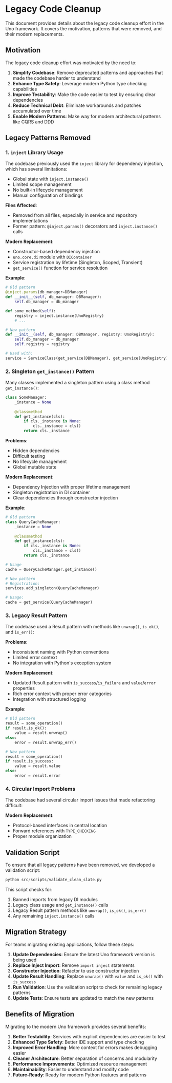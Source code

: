 # Legacy Code Cleanup

This document provides details about the legacy code cleanup effort in the Uno framework. It covers the motivation, patterns that were removed, and their modern replacements.

## Motivation

The legacy code cleanup effort was motivated by the need to:

1. **Simplify Codebase**: Remove deprecated patterns and approaches that made the codebase harder to understand
2. **Enhance Type Safety**: Leverage modern Python type checking capabilities
3. **Improve Testability**: Make the code easier to test by ensuring clear dependencies
4. **Reduce Technical Debt**: Eliminate workarounds and patches accumulated over time
5. **Enable Modern Patterns**: Make way for modern architectural patterns like CQRS and DDD

## Legacy Patterns Removed

### 1. `inject` Library Usage

The codebase previously used the `inject` library for dependency injection, which has several limitations:

- Global state with `inject.instance()`
- Limited scope management
- No built-in lifecycle management
- Manual configuration of bindings

**Files Affected**:
- Removed from all files, especially in service and repository implementations
- Former pattern: `@inject.params()` decorators and `inject.instance()` calls

**Modern Replacement**:
- Constructor-based dependency injection
- `uno.core.di` module with `DIContainer`
- Service registration by lifetime (Singleton, Scoped, Transient)
- `get_service()` function for service resolution

**Example**:
```python
# Old pattern
@inject.params(db_manager=DBManager)
def __init__(self, db_manager: DBManager):
    self.db_manager = db_manager

def some_method(self):
    registry = inject.instance(UnoRegistry)
    # ...

# New pattern
def __init__(self, db_manager: DBManager, registry: UnoRegistry):
    self.db_manager = db_manager
    self.registry = registry

# Used with:
service = ServiceClass(get_service(DBManager), get_service(UnoRegistry))
```

### 2. Singleton `get_instance()` Pattern

Many classes implemented a singleton pattern using a class method `get_instance()`:

```python
class SomeManager:
    _instance = None
    
    @classmethod
    def get_instance(cls):
        if cls._instance is None:
            cls._instance = cls()
        return cls._instance
```

**Problems**:
- Hidden dependencies
- Difficult testing
- No lifecycle management
- Global mutable state

**Modern Replacement**:
- Dependency Injection with proper lifetime management
- Singleton registration in DI container
- Clear dependencies through constructor injection

**Example**:
```python
# Old pattern
class QueryCacheManager:
    _instance = None
    
    @classmethod
    def get_instance(cls):
        if cls._instance is None:
            cls._instance = cls()
        return cls._instance

# Usage
cache = QueryCacheManager.get_instance()

# New pattern
# Registration:
services.add_singleton(QueryCacheManager)

# Usage:
cache = get_service(QueryCacheManager)
```

### 3. Legacy Result Pattern

The codebase used a Result pattern with methods like `unwrap()`, `is_ok()`, and `is_err()`:

**Problems**:
- Inconsistent naming with Python conventions
- Limited error context
- No integration with Python's exception system

**Modern Replacement**:
- Updated Result pattern with `is_success`/`is_failure` and `value`/`error` properties
- Rich error context with proper error categories
- Integration with structured logging

**Example**:
```python
# Old pattern
result = some_operation()
if result.is_ok():
    value = result.unwrap()
else:
    error = result.unwrap_err()

# New pattern
result = some_operation()
if result.is_success:
    value = result.value
else:
    error = result.error
```

### 4. Circular Import Problems

The codebase had several circular import issues that made refactoring difficult:

**Modern Replacement**:
- Protocol-based interfaces in central location
- Forward references with `TYPE_CHECKING`
- Proper module organization

## Validation Script

To ensure that all legacy patterns have been removed, we developed a validation script:

```python
python src/scripts/validate_clean_slate.py
```

This script checks for:
1. Banned imports from legacy DI modules
2. Legacy class usage and `get_instance()` calls
3. Legacy Result pattern methods like `unwrap()`, `is_ok()`, `is_err()`
4. Any remaining `inject.instance()` calls

## Migration Strategy

For teams migrating existing applications, follow these steps:

1. **Update Dependencies**: Ensure the latest Uno framework version is being used
2. **Replace Inject Import**: Remove `import inject` statements
3. **Constructor Injection**: Refactor to use constructor injection
4. **Update Result Handling**: Replace `unwrap()` with `value` and `is_ok()` with `is_success`
5. **Run Validation**: Use the validation script to check for remaining legacy patterns
6. **Update Tests**: Ensure tests are updated to match the new patterns

## Benefits of Migration

Migrating to the modern Uno framework provides several benefits:

1. **Better Testability**: Services with explicit dependencies are easier to test
2. **Enhanced Type Safety**: Better IDE support and type checking
3. **Improved Error Handling**: More context for errors makes debugging easier
4. **Cleaner Architecture**: Better separation of concerns and modularity
5. **Performance Improvements**: Optimized resource management
6. **Maintainability**: Easier to understand and modify code
7. **Future-Ready**: Ready for modern Python features and patterns